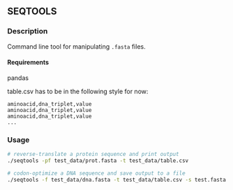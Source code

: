 ## SEQTOOLS
### Description
Command line tool for manipulating `.fasta` files.

#### Requirements
pandas

table.csv has to be in the following style for now:
```csv
aminoacid,dna_triplet,value
aminoacid,dna_triplet,value
aminoacid,dna_triplet,value
...
```

### Usage
```bash
# reverse-translate a protein sequence and print output
./seqtools -pf test_data/prot.fasta -t test_data/table.csv

# codon-optimize a DNA sequence and save output to a file
./seqtools -f test_data/dna.fasta -t test_data/table.csv -s test.fasta
```